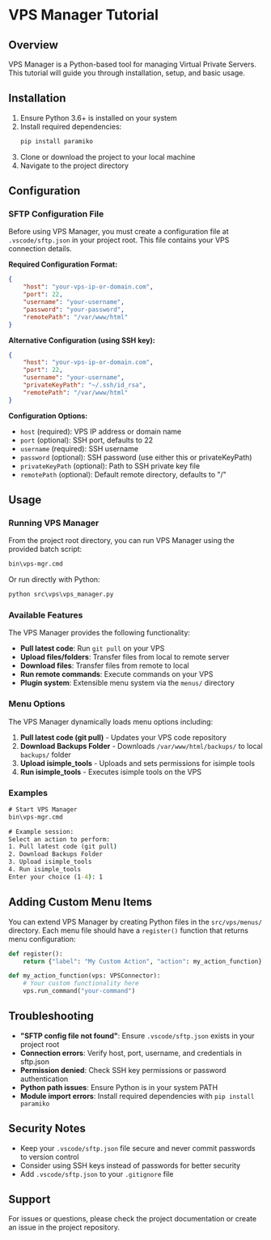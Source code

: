 # VPS Manager Tutorial

## Overview
VPS Manager is a Python-based tool for managing Virtual Private Servers. This tutorial will guide you through installation, setup, and basic usage.

## Installation

1. Ensure Python 3.6+ is installed on your system
2. Install required dependencies:
   ```cmd
   pip install paramiko
   ```
3. Clone or download the project to your local machine
4. Navigate to the project directory

## Configuration

### SFTP Configuration File

Before using VPS Manager, you must create a configuration file at `.vscode/sftp.json` in your project root. This file contains your VPS connection details.

**Required Configuration Format:**
```json
{
    "host": "your-vps-ip-or-domain.com",
    "port": 22,
    "username": "your-username",
    "password": "your-password",
    "remotePath": "/var/www/html"
}
```

**Alternative Configuration (using SSH key):**
```json
{
    "host": "your-vps-ip-or-domain.com",
    "port": 22,
    "username": "your-username",
    "privateKeyPath": "~/.ssh/id_rsa",
    "remotePath": "/var/www/html"
}
```

**Configuration Options:**
- `host` (required): VPS IP address or domain name
- `port` (optional): SSH port, defaults to 22
- `username` (required): SSH username
- `password` (optional): SSH password (use either this or privateKeyPath)
- `privateKeyPath` (optional): Path to SSH private key file
- `remotePath` (optional): Default remote directory, defaults to "/"

## Usage

### Running VPS Manager

From the project root directory, you can run VPS Manager using the provided batch script:

```cmd
bin\vps-mgr.cmd
```

Or run directly with Python:

```cmd
python src\vps\vps_manager.py
```

### Available Features

The VPS Manager provides the following functionality:

- **Pull latest code**: Run `git pull` on your VPS
- **Upload files/folders**: Transfer files from local to remote server
- **Download files**: Transfer files from remote to local
- **Run remote commands**: Execute commands on your VPS
- **Plugin system**: Extensible menu system via the `menus/` directory

### Menu Options

The VPS Manager dynamically loads menu options including:

1. **Pull latest code (git pull)** - Updates your VPS code repository
2. **Download Backups Folder** - Downloads `/var/www/html/backups/` to local `backups/` folder
3. **Upload isimple_tools** - Uploads and sets permissions for isimple tools
4. **Run isimple_tools** - Executes isimple tools on the VPS

### Examples

```cmd
# Start VPS Manager
bin\vps-mgr.cmd

# Example session:
Select an action to perform:
1. Pull latest code (git pull)
2. Download Backups Folder
3. Upload isimple_tools
4. Run isimple_tools
Enter your choice (1-4): 1
```

## Adding Custom Menu Items

You can extend VPS Manager by creating Python files in the `src/vps/menus/` directory. Each menu file should have a `register()` function that returns menu configuration:

```python
def register():
    return {"label": "My Custom Action", "action": my_action_function}

def my_action_function(vps: VPSConnector):
    # Your custom functionality here
    vps.run_command("your-command")
```

## Troubleshooting

- **"SFTP config file not found"**: Ensure `.vscode/sftp.json` exists in your project root
- **Connection errors**: Verify host, port, username, and credentials in sftp.json
- **Permission denied**: Check SSH key permissions or password authentication
- **Python path issues**: Ensure Python is in your system PATH
- **Module import errors**: Install required dependencies with `pip install paramiko`

## Security Notes

- Keep your `.vscode/sftp.json` file secure and never commit passwords to version control
- Consider using SSH keys instead of passwords for better security
- Add `.vscode/sftp.json` to your `.gitignore` file

## Support

For issues or questions, please check the project documentation or create an issue in the project repository.